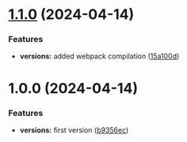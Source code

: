 # [1.1.0](https://github.com/rafa3127/BalanceBookJS/compare/v1.0.0...v1.1.0) (2024-04-14)


### Features

* **versions:** added webpack compilation ([15a100d](https://github.com/rafa3127/BalanceBookJS/commit/15a100d628cc430f2067538002c9c977f63607dd))

# 1.0.0 (2024-04-14)


### Features

* **versions:** first version ([b9356ec](https://github.com/rafa3127/BalanceBookJS/commit/b9356ecdab3b3ddfe440e05d59b5a8bf90a9299a))
